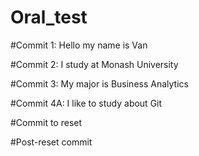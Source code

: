 # Oral_test

#Commit 1: Hello my name is Van

#Commit 2: I study at Monash University

#Commit 3: My major is Business Analytics


#Commit 4A: I like to study about Git

#Commit to reset

#Post-reset commit 
